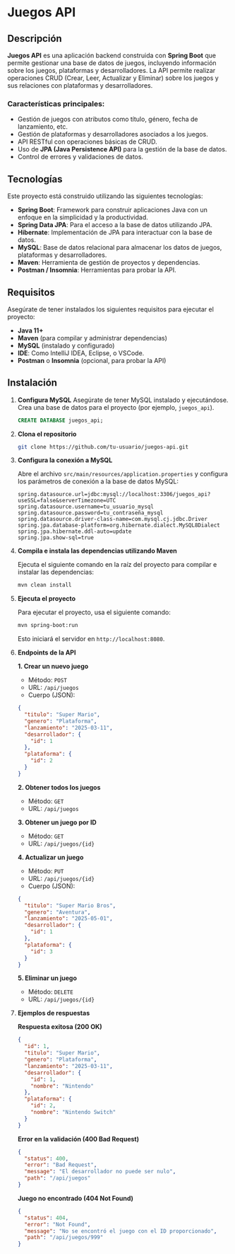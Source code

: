 # Juegos API

## Descripción

**Juegos API** es una aplicación backend construida con **Spring Boot** que permite gestionar una base de datos de juegos, incluyendo información sobre los juegos, plataformas y desarrolladores. La API permite realizar operaciones CRUD (Crear, Leer, Actualizar y Eliminar) sobre los juegos y sus relaciones con plataformas y desarrolladores.

### Características principales:
- Gestión de juegos con atributos como título, género, fecha de lanzamiento, etc.
- Gestión de plataformas y desarrolladores asociados a los juegos.
- API RESTful con operaciones básicas de CRUD.
- Uso de **JPA (Java Persistence API)** para la gestión de la base de datos.
- Control de errores y validaciones de datos.

## Tecnologías

Este proyecto está construido utilizando las siguientes tecnologías:

- **Spring Boot**: Framework para construir aplicaciones Java con un enfoque en la simplicidad y la productividad.
- **Spring Data JPA**: Para el acceso a la base de datos utilizando JPA.
- **Hibernate**: Implementación de JPA para interactuar con la base de datos.
- **MySQL**: Base de datos relacional para almacenar los datos de juegos, plataformas y desarrolladores.
- **Maven**: Herramienta de gestión de proyectos y dependencias.
- **Postman / Insomnia**: Herramientas para probar la API.

## Requisitos

Asegúrate de tener instalados los siguientes requisitos para ejecutar el proyecto:

- **Java 11+**
- **Maven** (para compilar y administrar dependencias)
- **MySQL** (instalado y configurado)
- **IDE**: Como IntelliJ IDEA, Eclipse, o VSCode.
- **Postman** o **Insomnia** (opcional, para probar la API)

## Instalación

1. **Configura MySQL**
   Asegúrate de tener MySQL instalado y ejecutándose.
   Crea una base de datos para el proyecto (por ejemplo, `juegos_api`).

   ```sql
   CREATE DATABASE juegos_api;

2. **Clona el repositorio**

   ```bash
   git clone https://github.com/tu-usuario/juegos-api.git
   ```

3. **Configura la conexión a MySQL**

   Abre el archivo `src/main/resources/application.properties` y configura los parámetros de conexión a la base de datos MySQL:

   ```properties
   spring.datasource.url=jdbc:mysql://localhost:3306/juegos_api?useSSL=false&serverTimezone=UTC
   spring.datasource.username=tu_usuario_mysql
   spring.datasource.password=tu_contraseña_mysql
   spring.datasource.driver-class-name=com.mysql.cj.jdbc.Driver
   spring.jpa.database-platform=org.hibernate.dialect.MySQL8Dialect
   spring.jpa.hibernate.ddl-auto=update
   spring.jpa.show-sql=true
   ```
   
4. **Compila e instala las dependencias utilizando Maven**

   Ejecuta el siguiente comando en la raíz del proyecto para compilar e instalar las dependencias:

   ```bash
   mvn clean install
   ```
5. **Ejecuta el proyecto**

   Para ejecutar el proyecto, usa el siguiente comando:

   ```bash
   mvn spring-boot:run
   ```

   Esto iniciará el servidor en `http://localhost:8080`.
6. **Endpoints de la API**

   **1. Crear un nuevo juego**

    - Método: `POST`
    - URL: `/api/juegos`
    - Cuerpo (JSON):

   ```json
   {
     "titulo": "Super Mario",
     "genero": "Plataforma",
     "lanzamiento": "2025-03-11",
     "desarrollador": {
       "id": 1
     },
     "plataforma": {
       "id": 2
     }
   }
   ```

   **2. Obtener todos los juegos**

    - Método: `GET`
    - URL: `/api/juegos`

   **3. Obtener un juego por ID**

    - Método: `GET`
    - URL: `/api/juegos/{id}`

   **4. Actualizar un juego**

    - Método: `PUT`
    - URL: `/api/juegos/{id}`
    - Cuerpo (JSON):

   ```json
   {
     "titulo": "Super Mario Bros",
     "genero": "Aventura",
     "lanzamiento": "2025-05-01",
     "desarrollador": {
       "id": 1
     },
     "plataforma": {
       "id": 3
     }
   }
   ```

   **5. Eliminar un juego**

    - Método: `DELETE`
    - URL: `/api/juegos/{id}`
7. **Ejemplos de respuestas**

   **Respuesta exitosa (200 OK)**

   ```json
   {
     "id": 1,
     "titulo": "Super Mario",
     "genero": "Plataforma",
     "lanzamiento": "2025-03-11",
     "desarrollador": {
       "id": 1,
       "nombre": "Nintendo"
     },
     "plataforma": {
       "id": 2,
       "nombre": "Nintendo Switch"
     }
   }
   ```

   **Error en la validación (400 Bad Request)**

   ```json
   {
     "status": 400,
     "error": "Bad Request",
     "message": "El desarrollador no puede ser nulo",
     "path": "/api/juegos"
   }
   ```

   **Juego no encontrado (404 Not Found)**

   ```json
   {
     "status": 404,
     "error": "Not Found",
     "message": "No se encontró el juego con el ID proporcionado",
     "path": "/api/juegos/999"
   }
   ```

